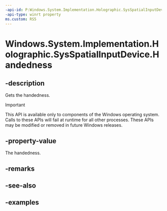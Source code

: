 ```yaml
---
-api-id: P:Windows.System.Implementation.Holographic.SysSpatialInputDevice.Handedness
-api-type: winrt property
ms.custom: RS5
---
```


<!-- Property syntax.
public SpatialInteractionSourceHandedness Handedness { get; }
-->

# Windows.System.Implementation.Holographic.SysSpatialInputDevice.Handedness

## -description
Gets the handedness.

> [!IMPORTANT]
> This API is available only to components of the Windows operating system.  Calls to these APIs will fail at runtime for all other processes.  These APIs may be modified or removed in future Windows releases.

## -property-value
The handedness.

## -remarks

## -see-also

## -examples

